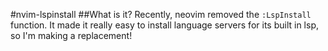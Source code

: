 #nvim-lspinstall
##What is it?
Recently, neovim removed the `:LspInstall` function. It made it really easy to install language servers for its built in lsp, so I'm making a replacement!
